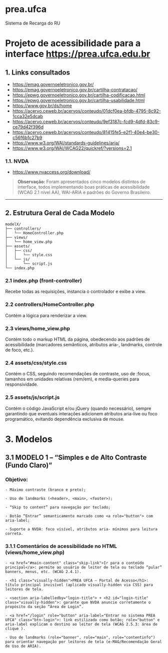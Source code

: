 # prea.ufca
Sistema de Recarga do RU

# Projeto de acessibilidade para a interface https://prea.ufca.edu.br

## 1. Links consultados

- https://emag.governoeletronico.gov.br/  
- https://emag.governoeletronico.gov.br/cartilha-contratacao/  
- https://epwg.governoeletronico.gov.br/cartilha-codificacao.html  
- https://epwg.governoeletronico.gov.br/cartilha-usabilidade.html  
- https://www.gov.br/ds/home  
- https://acervo.ceweb.br/acervos/conteudo/01dcf0ea-bfdb-4795-8c92-1cca32e5dcab  
- https://acervo.ceweb.br/acervos/conteudo/9ef3187c-fcd9-4dfd-83c9-ce79d42f396d  
- https://acervo.ceweb.br/acervos/conteudo/81415fe5-e2f1-40e4-be30-c56f6b1c27b9  
- https://www.w3.org/WAI/standards-guidelines/aria/  
- https://www.w3.org/WAI/WCAG22/quickref/?versions=2.1  

### 1.1. NVDA

- https://www.nvaccess.org/download/  

> **Observação:** Foram apresentados cinco modelos distintos de interface, todos implementando boas práticas de acessibilidade (WCAG 2.1 nível AA), WAI-ARIA e padrões do Governo Brasileiro.

---

## 2. Estrutura Geral de Cada Modelo

```text
modelX/
├── controllers/
│   └── HomeController.php
├── views/
│   └── home_view.php
├── assets/
│   ├── css/
│   │   └── style.css
│   └── js/
│       └── script.js
└── index.php
```

### 2.1 index.php (front-controller)
Recebe todas as requisições, instancia o controlador e exibe a view.

### 2.2 controllers/HomeController.php
Contém a lógica para renderizar a view.

### 2.3 views/home_view.php
Contém todo o markup HTML da página, obedecendo aos padrões de acessibilidade (marcadores semânticos, atributos aria-, landmarks, controle de foco, etc.).

### 2.4 assets/css/style.css
Contém o CSS, seguindo recomendações de contraste, uso de :focus, tamanhos em unidades relativas (rem/em), e media-queries para responsividade.

### 2.5 assets/js/script.js
Contém o código JavaScript e/ou jQuery (quando necessário), sempre garantindo que eventuais interações adicionem atributos aria-live ou foco programático, evitando dependência exclusiva de mouse.

# 3. Modelos 

## 3.1 MODELO 1 – “Simples e de Alto Contraste (Fundo Claro)”

### Objetivo:

    - Máximo contraste (branco e preto);

    - Uso de landmarks (<header>, <main>, <footer>);

    - “Skip to content” para navegação por teclado;

    - Botão “Entrar” semanticamente marcado como <a role="button"> com aria-label;

    - Suporte a NVDA: foco visível, atributos aria- mínimos para leitura correta.

### 3.1.1 Comentários de acessibilidade no HTML (views/home_view.php)

    - <a href="#main-content" class="skip-link">Ir para o conteúdo principal</a>: permite ao usuário de leitor de tela ou teclado “pular” banners, menus, etc. (WCAG 2.4.1).

    - <h1 class="visually-hidden">PREA UFCA – Portal de Acesso</h1>: título principal invisível (aplicado visually-hidden via CSS) para leitores de tela.

    - <section aria-labelledby="login-title"> + <h2 id="login-title" class="visually-hidden">: garante que NVDA anuncie corretamente o propósito da seção “Área de Login”.

    - <a href="/login" role="button" aria-label="Entrar no sistema PREA UFCA" class="btn-login">: link estilizado como botão; role="button" e aria-label explicam o destino ao leitor de tela (WCAG 2.5.3: área de clique ).

    - Uso de landmarks (role="banner", role="main", role="contentinfo") para orientar navegação por leitores de tela (e-MAG/Recomendação Geral de Uso de ARIA).

